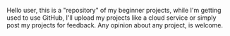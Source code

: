 Hello user, this is a "repository" of my beginner projects, 
while I'm getting used to use GitHub, I'll upload my projects like a cloud service
or simply post my projects for feedback.
Any opinion about any project, is welcome.

